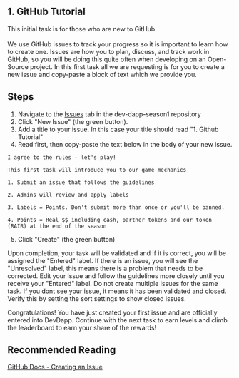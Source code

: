 ## 1. GitHub Tutorial
This initial task is for those who are new to GitHub.\
\
We use GitHub issues to track your progress so it is important to learn how to create one. Issues are how you to plan, discuss, and track work in GitHub, so you will be doing this quite often when developing on an Open-Source project. In this first task all we are requesting is for you to create a new issue and copy-paste a block of text which we provide you.

## Steps
1. Navigate to the [Issues](https://github.com/rairprotocol/dev-dapp-season1/issues) tab in the dev-dapp-season1 repository
2. Click "New Issue" (the green button).
3. Add a title to your issue. In this case your title should read "1. Github Tutorial"
4. Read first, then copy-paste the text below in the body of your new issue.

```
I agree to the rules - let's play!

This first task will introduce you to our game mechanics

1. Submit an issue that follows the guidelines

2. Admins will review and apply labels

3. Labels = Points. Don't submit more than once or you'll be banned.

4. Points = Real $$ including cash, partner tokens and our token (RAIR) at the end of the season
```
5. Click "Create" (the green button)

Upon completion, your task will be validated and if it is correct, you will be assigned the "Entered" label. If there is an issue, you will see the "Unresolved" label, this means there is a problem that needs to be corrected. Edit your issue and follow the guidelines more closely until you receive your "Entered" label. Do not create multiple issues for the same task. If you dont see your issue, it means it has been validated and closed. Verify this by setting the sort settings to show closed issues.

Congratulations! You have just created your first issue and are officially entered into DevDapp. Continue with the next task to earn levels and climb the leaderboard to earn your share of the rewards!

## Recommended Reading 
[GitHub Docs - Creating an Issue](https://docs.github.com/en/issues/tracking-your-work-with-issues/using-issues/creating-an-issue)
